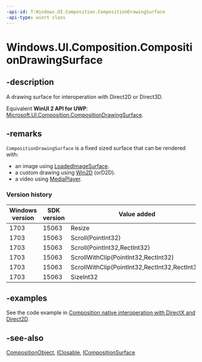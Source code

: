 ```yaml
---
-api-id: T:Windows.UI.Composition.CompositionDrawingSurface
-api-type: winrt class
---
```


<!-- Class syntax.
public class CompositionDrawingSurface : Windows.UI.Composition.CompositionObject, Windows.UI.Composition.ICompositionDrawingSurface, Windows.UI.Composition.ICompositionDrawingSurface2, Windows.UI.Composition.ICompositionSurface
-->

# Windows.UI.Composition.CompositionDrawingSurface

## -description
A drawing surface for interoperation with Direct2D or Direct3D.

Equivalent **WinUI 2 API for UWP**: [Microsoft.UI.Composition.CompositionDrawingSurface](/windows/winui/api/microsoft.ui.composition.compositiondrawingsurface).

## -remarks

`CompositionDrawingSurface` is a fixed sized surface that can be rendered with:

- an image using [LoadedImageSurface](/uwp/api/windows.ui.xaml.media.loadedimagesurface).
- a custom drawing using [Win2D](https://github.com/Microsoft/Win2D) (orD2D).
- a video using [MediaPlayer](/uwp/api/Windows.Media.Playback.MediaPlayer).

### Version history

| Windows version | SDK version | Value added |
| -- | -- | -- |
| 1703 | 15063 | Resize |
| 1703 | 15063 | Scroll(PointInt32) |
| 1703 | 15063 | Scroll(PointInt32,RectInt32) |
| 1703 | 15063 | ScrollWithClip(PointInt32,RectInt32) |
| 1703 | 15063 | ScrollWithClip(PointInt32,RectInt32,RectInt32) |
| 1703 | 15063 | SizeInt32 |

## -examples

See the code example in [Composition native interoperation with DirectX and Direct2D](/windows/uwp/composition/composition-native-interop).

## -see-also
[CompositionObject](compositionobject.md), [IClosable](../windows.foundation/iclosable.md), [ICompositionSurface](icompositionsurface.md)
